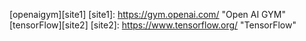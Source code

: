 [openaigym][site1]
[site1]: https://gym.openai.com/ "Open AI GYM"
[tensorFlow][site2]
[site2]: https://www.tensorflow.org/ "TensorFlow"
